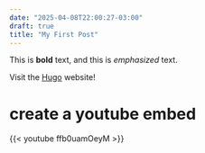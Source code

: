 ```yaml
---
date: "2025-04-08T22:00:27-03:00"
draft: true
title: "My First Post"
---
```


This is **bold** text, and this is _emphasized_ text.

Visit the [Hugo](https://gohugo.io) website!

# create a youtube embed

{{< youtube ffb0uamOeyM >}}
